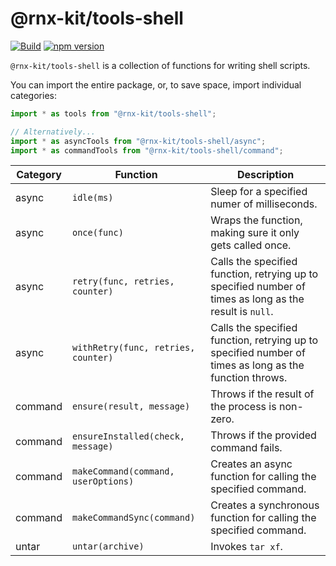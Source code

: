 # @rnx-kit/tools-shell

[![Build](https://github.com/microsoft/rnx-kit/actions/workflows/build.yml/badge.svg)](https://github.com/microsoft/rnx-kit/actions/workflows/build.yml)
[![npm version](https://img.shields.io/npm/v/@rnx-kit/tools-shell)](https://www.npmjs.com/package/@rnx-kit/tools-shell)

`@rnx-kit/tools-shell` is a collection of functions for writing shell scripts.

You can import the entire package, or, to save space, import individual
categories:

```typescript
import * as tools from "@rnx-kit/tools-shell";

// Alternatively...
import * as asyncTools from "@rnx-kit/tools-shell/async";
import * as commandTools from "@rnx-kit/tools-shell/command";
```

<!-- The following table can be updated by running `yarn update-readme` -->
<!-- @rnx-kit/api start -->

| Category | Function                            | Description                                                                                             |
| -------- | ----------------------------------- | ------------------------------------------------------------------------------------------------------- |
| async    | `idle(ms)`                          | Sleep for a specified numer of milliseconds.                                                            |
| async    | `once(func)`                        | Wraps the function, making sure it only gets called once.                                               |
| async    | `retry(func, retries, counter)`     | Calls the specified function, retrying up to specified number of times as long as the result is `null`. |
| async    | `withRetry(func, retries, counter)` | Calls the specified function, retrying up to specified number of times as long as the function throws.  |
| command  | `ensure(result, message)`           | Throws if the result of the process is non-zero.                                                        |
| command  | `ensureInstalled(check, message)`   | Throws if the provided command fails.                                                                   |
| command  | `makeCommand(command, userOptions)` | Creates an async function for calling the specified command.                                            |
| command  | `makeCommandSync(command)`          | Creates a synchronous function for calling the specified command.                                       |
| untar    | `untar(archive)`                    | Invokes `tar xf`.                                                                                       |

<!-- @rnx-kit/api end -->
